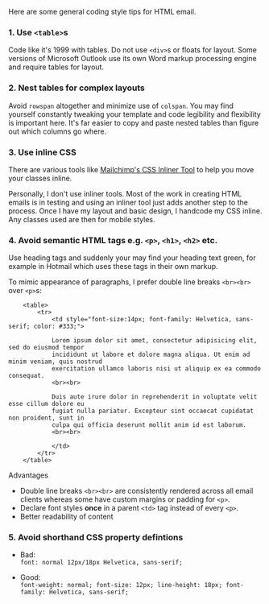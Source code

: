 Here are some general coding style tips for HTML email.

### 1. Use `<table>`s

Code like it's 1999 with tables. Do not use `<div>`s or floats for layout. Some versions of Microsoft Outlook use its own Word markup processing engine and require tables for layout.

### 2. Nest tables for complex layouts

Avoid `rowspan` altogether and minimize use of `colspan`. You may find yourself constantly tweaking your template and code legibility and flexibility is important here. It's far easier to copy and paste nested tables than figure out which columns go where.

### 3. Use inline CSS

There are various tools like [Mailchimp's CSS Inliner Tool](http://beaker.mailchimp.com/inline-css) to help you move your classes inline. 

Personally, I don't use inliner tools. Most of the work in creating HTML emails is in testing and using an inliner tool just adds another step to the process. Once I have my layout and basic design, I handcode my CSS inline. Any classes used are then for mobile styles.

### 4. Avoid semantic HTML tags e.g. `<p>`, `<h1>`, `<h2>` etc. 

Use heading tags and suddenly your may find your heading text green, for example in Hotmail which uses these tags in their own markup.  

To mimic appearance of paragraphs, I prefer double line breaks `<br><br>` over `<p>`s:
	
````
	<table>
		<tr>
			<td style="font-size:14px; font-family: Helvetica, sans-serif; color: #333;">
			
			Lorem ipsum dolor sit amet, consectetur adipisicing elit, sed do eiusmod tempor 
			incididunt ut labore et dolore magna aliqua. Ut enim ad minim veniam, quis nostrud
			exercitation ullamco laboris nisi ut aliquip ex ea commodo consequat. 
			<br><br>
			
			Duis aute irure dolor in reprehenderit in voluptate velit esse cillum dolore eu 
			fugiat nulla pariatur. Excepteur sint occaecat cupidatat non proident, sunt in 
			culpa qui officia deserunt mollit anim id est laborum.
			<br><br>
						
			</td>
		</tr>
	</table>
````
	
Advantages 

* Double line breaks `<br><br>` are consistently rendered across all email clients whereas some have custom margins or padding for `<p>`.  
* Declare font styles **once** in a parent `<td>` tag instead of every `<p>`.  
* Better readability of content  
  

### 5. Avoid shorthand CSS property defintions

* Bad:   
	`font: normal 12px/18px Helvetica, sans-serif;`  
	
* Good:  
	`font-weight: normal; font-size: 12px; line-height: 18px; font-family: Helvetica, sans-serif;`
	